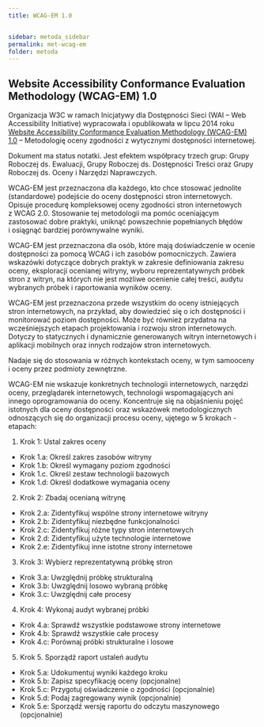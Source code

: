 ```yaml
---
title: WCAG-EM 1.0


sidebar: metoda_sidebar
permalink: met-wcag-em
folder: metoda
---
```


## Website Accessibility Conformance Evaluation Methodology (WCAG-EM) 1.0
Organizacja W3C w ramach Inicjatywy dla Dostępności Sieci (WAI – Web Accessibility Initiative) wypracowała i&nbsp;opublikowała w&nbsp;lipcu 2014 roku [Website Accessibility Conformance Evaluation Methodology (WCAG-EM) 1.0](https://www.w3.org/TR/WCAG-EM/) – Metodologię oceny zgodności z&nbsp;wytycznymi dostępności internetowej.

Dokument ma status notatki. Jest efektem współpracy trzech grup: Grupy Roboczej ds. Ewaluacji, Grupy Roboczej ds. Dostępności Treści oraz Grupy Roboczej ds. Oceny i&nbsp;Narzędzi Naprawczych.

WCAG-EM jest przeznaczona dla każdego, kto chce stosować jednolite (standardowe) podejście do oceny dostępności stron internetowych. Opisuje procedurę kompleksowej oceny zgodności stron internetowych z&nbsp;WCAG 2.0. Stosowanie tej metodologii ma pomóc oceniającym zastosować dobre praktyki, uniknąć powszechnie popełnianych błędów i&nbsp;osiągnąć bardziej porównywalne wyniki.

WCAG-EM jest przeznaczona dla osób, które mają doświadczenie w ocenie dostępności za pomocą WCAG i ich zasobów pomocniczych. Zawiera wskazówki dotyczące dobrych praktyk w zakresie definiowania zakresu oceny, eksploracji ocenianej witryny, wyboru reprezentatywnych próbek stron z witryn, na których nie jest możliwe ocenienie całej treści, audytu wybranych próbek i raportowania wyników oceny.

WCAG-EM jest przeznaczona przede wszystkim do oceny istniejących stron internetowych, na przykład, aby dowiedzieć się o ich dostępności i monitorować poziom dostępności. Może być również przydatna na wcześniejszych etapach projektowania i rozwoju stron internetowych. Dotyczy to statycznych i dynamicznie generowanych witryn internetowych i aplikacji mobilnych oraz innych rodzajów stron internetowych.

Nadaje się do stosowania w różnych kontekstach oceny, w tym samooceny i oceny przez podmioty zewnętrzne.

WCAG-EM nie wskazuje konkretnych technologii internetowych, narzędzi oceny, przeglądarek internetowych, technologii wspomagających ani innego oprogramowania do oceny. Koncentruje się na objaśnieniu pojęć istotnych dla oceny dostępności oraz wskazówek metodologicznych odnoszących się do organizacji procesu oceny, ujętego w 5 krokach - etapach:

1. Krok 1: Ustal zakres oceny
  - Krok 1.a: Określ zakres zasobów witryny
  - Krok 1.b: Określ wymagany poziom zgodności
  - Krok 1.c. Określ zestaw technologii bazowych
  - Krok 1.d: Określ dodatkowe wymagania oceny
2. Krok 2: Zbadaj ocenianą witrynę
  - Krok 2.a: Zidentyfikuj wspólne strony internetowe witryny
  - Krok 2.b: Zidentyfikuj niezbędne funkcjonalności
  - Krok 2.c: Zidentyfikuj różne typy stron internetowych
  - Krok 2.d: Zidentyfikuj użyte technologie internetowe
  - Krok 2.e: Zidentyfikuj inne istotne strony internetowe
3. Krok 3: Wybierz reprezentatywną próbkę stron
  - Krok 3.a: Uwzględnij próbkę strukturalną
  - Krok 3.b: Uwzględnij losowo wybraną próbkę
  - Krok 3.c: Uwzględnij całe procesy
4. Krok 4: Wykonaj audyt wybranej próbki
  - Krok 4.a: Sprawdź wszystkie podstawowe strony internetowe
  - Krok 4.b: Sprawdź wszystkie całe procesy
  - Krok 4.c: Porównaj próbki strukturalne i losowe
5. Krok 5. Sporządź raport ustaleń audytu
  - Krok 5.a: Udokumentuj wyniki każdego kroku
  - Krok 5.b: Zapisz specyfikację oceny (opcjonalne)
  - Krok 5.c: Przygotuj oświadczenie o zgodności (opcjonalnie)
  - Krok 5.d: Podaj zagregowany wynik (opcjonalnie)
  - Krok 5.e: Sporządź wersję raportu do odczytu maszynowego (opcjonalnie)
